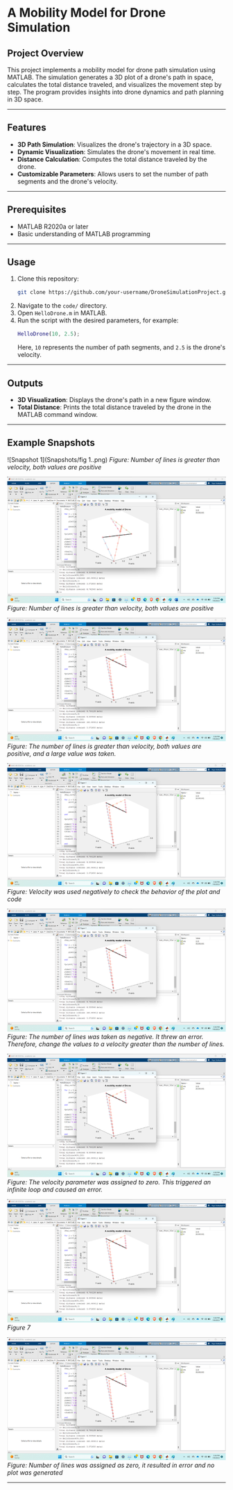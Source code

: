 # A Mobility Model for Drone Simulation

## Project Overview
This project implements a mobility model for drone path simulation using MATLAB. The simulation generates a 3D plot of a drone's path in space, calculates the total distance traveled, and visualizes the movement step by step. The program provides insights into drone dynamics and path planning in 3D space.

---

## Features
- **3D Path Simulation**: Visualizes the drone's trajectory in a 3D space.
- **Dynamic Visualization**: Simulates the drone's movement in real time.
- **Distance Calculation**: Computes the total distance traveled by the drone.
- **Customizable Parameters**: Allows users to set the number of path segments and the drone's velocity.

---

## Prerequisites
- MATLAB R2020a or later
- Basic understanding of MATLAB programming

---

## Usage
1. Clone this repository:
   ```bash
   git clone https://github.com/your-username/DroneSimulationProject.git
   ```
2. Navigate to the `code/` directory.
3. Open `HelloDrone.m` in MATLAB.
4. Run the script with the desired parameters, for example:
   ```matlab
   HelloDrone(10, 2.5);
   ```
   Here, `10` represents the number of path segments, and `2.5` is the drone's velocity.

---

## Outputs
- **3D Visualization**: Displays the drone's path in a new figure window.
- **Total Distance**: Prints the total distance traveled by the drone in the MATLAB command window.

---

## Example Snapshots
![Snapshot 1](Snapshots/fig 1..png)
*Figure: Number of lines is greater than velocity, both values are positive*

![Snapshot 2](snapshots/snapshot2.png)
*Figure: Number of lines is greater than velocity, both values are positive*

![Snapshot 3](snapshots/snapshot1.png)
*Figure: The number of lines is greater than velocity, both values are positive, and a large value was taken.*

![Snapshot 4](snapshots/snapshot1.png)
*Figure: Velocity was used negatively to check the behavior of the plot and code*

![Snapshot 5](snapshots/snapshot1.png)
*Figure: The number of lines was taken as negative. It threw an error. Therefore, change the values to a velocity greater than the number of lines.*

![Snapshot 6](snapshots/snapshot1.png)
*Figure: The velocity parameter was assigned to zero. This triggered an infinite loop and caused an error.*

![Snapshot 7](snapshots/snapshot1.png)
*Figure 7*

![Snapshot 8](snapshots/snapshot1.png)
*Figure: Number of lines was assigned as zero, it resulted in error and no plot was generated*

---
